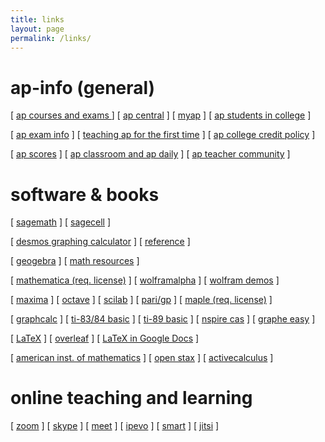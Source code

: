 ```yaml
---
title: links
layout: page
permalink: /links/
---
```


# ap-info (general)

[ <a href="https://apstudents.collegeboard.org/course-index-page" target="_blank">ap courses and exams </a> ]
[ <a href="https://apcentral.collegeboard.org/" target="_blank">ap central</a> ]
[ <a href="https://myap.collegeboard.org/login" target="_blank">myap</a> ]
[ <a href="https://apcentral.collegeboard.org/media/pdf/ap-students-in-college.pdf" target="_blank">ap students in college</a> ]

[ <a href="https://apcentral.collegeboard.org/exam-administration-ordering-scores" target="_blank">ap exam info</a> ]
[ <a href="https://apcentral.collegeboard.org/instructional-resources/teaching-ap-first-time" target="_blank"> teaching ap for the first time</a> ]
[ <a href="https://apstudents.collegeboard.org/getting-credit-placement/search-policies" target="_blank"> ap college credit policy</a> ]

[ <a href="https://apstudents.collegeboard.org/view-scores" target="_blank">ap scores</a> ]
[ <a href="https://apcentral.collegeboard.org/instructional-resources/ap-classroom" target="_blank">ap classroom and ap daily</a> ]
[ <a href="https://apcommunity.collegeboard.org/" target="_blank">ap teacher community</a> ]


# software & books

[ <a href="https://www.sagemath.org/" target="_blank">sagemath</a> ] 
[ <a href="https://sagecell.sagemath.org/" target="_blank"> sagecell</a> ]


[ <a href="https://www.desmos.com/calculator" target="_blank">desmos graphing calculator</a> ] 
[ <a href="https://help.desmos.com/hc/en-us/categories/4406369954701-Graphing-Calculator" target="_blank">reference</a> ]


[ <a href="https://www.geogebra.org/?lang=en" target="_blank">geogebra</a> ] 
[ <a href="https://www.geogebra.org/math" target="_blank"> math resources</a> ]

[ <a href="https://www.wolfram.com/mathematica/" target="_blank">mathematica (req. license)</a> ] 
[ <a href="https://www.wolframalpha.com/" target="_blank">wolframalpha</a> ] 
[ <a href="https://demonstrations.wolfram.com/" target="_blank"> wolfram demos</a> ]

[ <a href="https://maxima.sourceforge.io/" target="_blank">maxima</a> ]
[ <a href="https://octave.org/" target="_blank">octave</a> ]
[ <a href="https://www.scilab.org/" target="_blank">scilab</a> ]
[ <a href="https://pari.math.u-bordeaux.fr/" target="_blank">pari/gp</a> ]
[ <a href="https://www.maplesoft.com/products/Maple/features/" target="_blank">maple (req. license)</a> ]


[ <a href="https://www.graphcalc.com/download.shtml" target="_blank">graphcalc</a> ] 
[ <a href="https://www.ticalc.org/pub/83plus/basic/math/" target="_blank"> ti-83/84 basic</a> ]
[ <a href="https://www.ticalc.org/pub/89/basic/math/" target="_blank"> ti-89 basic</a> ]
[ <a href="https://education.ti.com/en/software/details/en/a78091cd540843d68ab8ee5853c84828/student-nspirecx" target="_blank">nspire cas</a> ]
[ <a href="https://archive.org/details/tucows_343020_Graphe_Easy" target="_blank"> graphe easy</a> ]


[ <a href="https://www.latex-project.org/" target="_blank">LaTeX</a> ]
[ <a href="https://www.overleaf.com/" target="_blank">overleaf</a> ]
[ <a href="https://embracingtherandom.com/software/latex-and-google-docs/" target="_blank"> LaTeX in Google Docs</a> ]


[ <a href="https://aimath.org/textbooks/approved-textbooks/" target="_blank"> american inst. of mathematics</a> ] 
[ <a href="https://openstax.org/" target="_blank"> open stax</a> ]
[ <a href="https://activecalculus.org/" target="_blank"> activecalculus</a> ]

# online teaching and learning

[ <a href="https://zoom.us/download" target="_blank">zoom</a> ]
[ <a href="https://www.skype.com/en/get-skype/" target="_blank">skype</a> ]
[ <a href="https://meet.google.com/" target="_blank">meet</a> ]
[ <a href="https://www.ipevo.com/software" target="_blank">ipevo</a> ]
[ <a href="https://support.smarttech.com/software/smart-notebook" target="_blank"> smart</a> ]
[ <a href="https://meet.jit.si/" target="_blank">jitsi</a> ]
